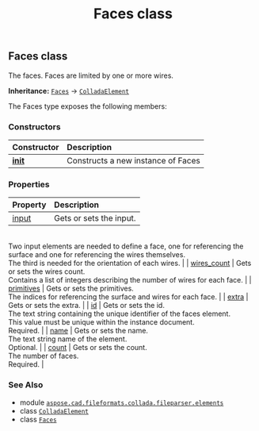 ﻿---
title: Faces class
second_title: Aspose.CAD for Python via .NET API References
description: 
type: docs
weight: 310
url: /python-net/aspose.cad.fileformats.collada.fileparser.elements/faces/
is_root: false
---

## Faces class

The faces.
Faces are limited by one or more wires.



**Inheritance:** [`Faces`](/cad/python-net/aspose.cad.fileformats.collada.fileparser.elements/faces) → 
[`ColladaElement`](/cad/python-net/aspose.cad.fileformats.collada.fileparser.elements/colladaelement)



The Faces type exposes the following members:

### Constructors
| Constructor | Description |
| :- | :- |
| [__init__](/cad/python-net/aspose.cad.fileformats.collada.fileparser.elements/faces/__init__/#) | Constructs a new instance of Faces |


### Properties
| Property | Description |
| :- | :- |
| [input](/cad/python-net/aspose.cad.fileformats.collada.fileparser.elements/faces/input) | Gets or sets the input.<br/>Two input elements are needed to define a face, one for referencing the surface and one for referencing the wires themselves.<br/>The third is needed for the orientation of each wires. |
| [wires_count](/cad/python-net/aspose.cad.fileformats.collada.fileparser.elements/faces/wires_count) | Gets or sets the wires count.<br/>Contains a list of integers describing the number of wires for each face. |
| [primitives](/cad/python-net/aspose.cad.fileformats.collada.fileparser.elements/faces/primitives) | Gets or sets the primitives.<br/>The indices for referencing the surface and wires for each face. |
| [extra](/cad/python-net/aspose.cad.fileformats.collada.fileparser.elements/faces/extra) | Gets or sets the extra. |
| [id](/cad/python-net/aspose.cad.fileformats.collada.fileparser.elements/faces/id) | Gets or sets the id.<br/>The text string containing the unique identifier of the faces element.<br/>This value must be unique within the instance document.<br/>Required. |
| [name](/cad/python-net/aspose.cad.fileformats.collada.fileparser.elements/faces/name) | Gets or sets the name.<br/>The text string name of the element.<br/>Optional. |
| [count](/cad/python-net/aspose.cad.fileformats.collada.fileparser.elements/faces/count) | Gets or sets the count.<br/>The number of faces.<br/>Required. |



### See Also
* module [`aspose.cad.fileformats.collada.fileparser.elements`](..)
* class [`ColladaElement`](/cad/python-net/aspose.cad.fileformats.collada.fileparser.elements/colladaelement)
* class [`Faces`](/cad/python-net/aspose.cad.fileformats.collada.fileparser.elements/faces)
